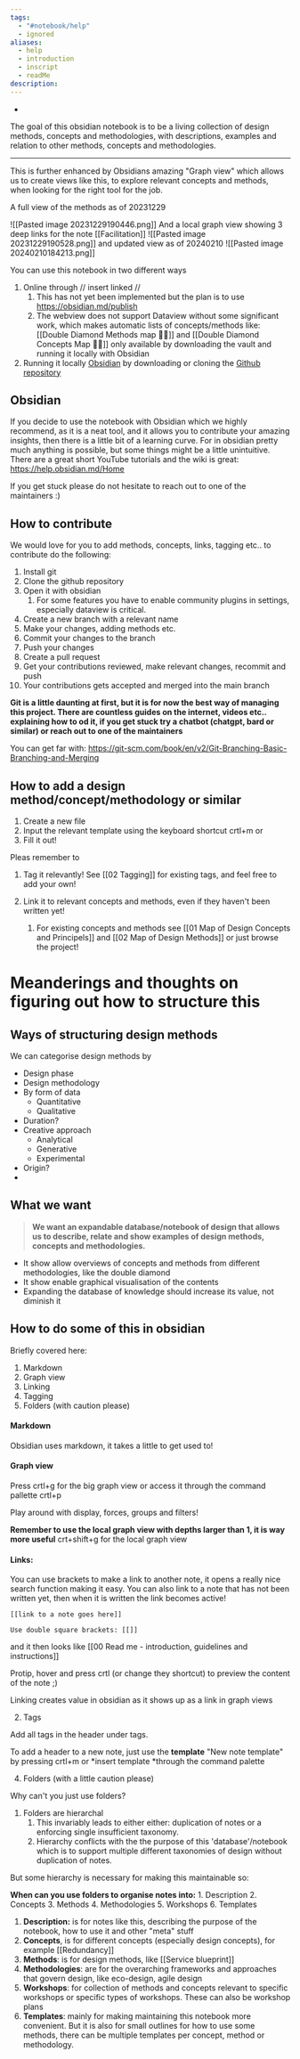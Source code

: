 ```yaml
---
tags:
  - "#notebook/help"
  - ignored
aliases:
  - help
  - introduction
  - inscript
  - readMe
description:
---
```

- 
The goal of this obsidian notebook is to be a living collection of design methods, concepts and methodologies, with descriptions, examples and relation to other methods, concepts and methodologies. 
****
This is further enhanced by Obsidians amazing "Graph view" which allows us to create views like this, to explore relevant concepts and methods, when looking for the right tool for the job.

A full view of the methods as of 20231229

![[Pasted image 20231229190446.png]]
And a local graph view showing 3 deep links for the note [[Facilitation]]
![[Pasted image 20231229190528.png]]
and updated view as of 20240210 
![[Pasted image 20240210184213.png]] 

You can use this notebook in two different ways
1. Online through // insert linked // 
	1. This has not yet been implemented but the plan is to use https://obsidian.md/publish
	2. The webview does not support Dataview without some significant work, which makes automatic lists of concepts/methods like: [[Double Diamond Methods  map 💎💎]] and [[Double Diamond Concepts Map 💎💎]]  only available by downloading the vault and running it locally with Obsidian
2. Running it locally  [Obsidian](https://obsidian.md/) by downloading or cloning the [Github repository](https://github.com/AkselNLadegaard/design_methods_map) 

## Obsidian 
If you decide to use the notebook with Obsidian which we highly recommend, as it is a neat tool, and it allows you to contribute your amazing insights, then there is a little bit of a learning curve. For in obsidian pretty much anything is possible, but some things might be a little unintuitive. 
There are a great short YouTube tutorials and the wiki is great: https://help.obsidian.md/Home 

If you get stuck please do not hesitate to reach out to one of the maintainers :) 

## How to contribute 
We would love for you to add methods, concepts, links, tagging etc.. to contribute do the following: 
1. Install git
2. Clone the github repository
3. Open it with obsidian 
	1. For some features you have to enable community plugins in settings, especially dataview is critical. 
4. Create a new branch with a relevant name
5. Make your changes, adding methods etc.
6. Commit your changes to the branch
7. Push your changes 
8. Create a pull request 
9. Get your contributions reviewed, make relevant changes, recommit and push 
10. Your contributions gets accepted and merged into the main branch

**Git is a little daunting at first, but it is for now the best way of managing this project. There are countless guides on the internet, videos etc.. explaining how to od it, if you get stuck try a chatbot (chatgpt, bard or similar) or reach out to one of the maintainers**

You can get far with: https://git-scm.com/book/en/v2/Git-Branching-Basic-Branching-and-Merging 


## How to add a design method/concept/methodology or similar

1. Create a new file 
2. Input the relevant template using the keyboard shortcut crtl+m or 
3. Fill it out!


Pleas remember to 
1. Tag it relevantly! See [[02 Tagging]] for existing tags, and feel free to add your own! 

2. Link it to relevant concepts and methods, even if they haven't been written yet!
	1. For existing concepts and methods see [[01 Map of Design Concepts and Principels]] and [[02 Map of Design Methods]] or just browse the project! 


# Meanderings and thoughts on figuring out how to structure this 
## Ways of structuring design methods 


We can categorise  design methods by
* Design phase
* Design methodology 
* By form of data 
	* Quantitative 
	* Qualitative
* Duration?
* Creative approach 
	* Analytical 
	* Generative 
	* Experimental
* Origin?
* 


## What we want 

>**We want an expandable database/notebook of design that allows us to describe, relate and show examples of design methods, concepts and methodologies.** 
- It show allow overviews of concepts and methods from different methodologies, like the double diamond
- It show enable graphical visualisation of the contents
- Expanding the database of knowledge should increase its value, not diminish it 

## How to do some of this in obsidian

Briefly covered here:
1. Markdown
2. Graph view
3. Linking 
4. Tagging 
5. Folders (with caution please)


#### Markdown
Obsidian uses markdown, it takes a little to get used to! 


#### Graph view
Press crtl+g for the big graph view or access it through the command pallette crtl+p

Play around with display, forces, groups and filters! 

**Remember to use the local graph view with depths larger than 1, it is way more useful**
crt+shift+g for the local graph view
#### Links: 
You can use brackets to make a link to another note, it opens a really nice search function making it easy. You can also link to a note that has not been written yet, then when it is written the link becomes active! 
```
[[link to a note goes here]]

Use double square brackets: [[]]
```
and it then looks like [[00 Read me - introduction, guidelines and instructions]]

Protip, hover and press crtl (or change they shortcut) to preview the content of the note ;) 

Linking creates value in obsidian as it shows up as a link in graph views 


2. Tags

Add all tags in the header under tags. 

To add a header to a new note, just use the **template** "New note template" by pressing crtl+m or *insert template *through the command palette 

4. Folders (with a little caution please)

Why can't you just use folders?

1. Folders are hierarchal 
	1. This invariably leads to either either: duplication of notes or a enforcing single insufficient taxonomy.
	2. Hierarchy conflicts with the the purpose of this 'database'/notebook which is to support multiple different taxonomies of design without duplication of notes.  

But some hierarchy is necessary for making this maintainable so:

**When can you use folders to organise notes into:**
	1. Description
	2. Concepts
	3. Methods
	4. Methodologies 
	5. Workshops
	6. Templates

1. **Description:** is for notes like this, describing the purpose of the notebook, how to use it and other "meta" stuff
2. **Concepts**, is for different concepts (especially design concepts), for example [[Redundancy]]  
3. **Methods**: is for design methods, like [[Service blueprint]] 
4. **Methodologies**: are for the overarching frameworks and approaches that govern design, like eco-design, agile design
5. **Workshops**: for collection of methods and concepts relevant to specific workshops or specific types of workshops. These can also be workshop plans
6. **Templates**: mainly for making maintaining this notebook more convenient. But it is also for small outlines for how to use some methods, there can be multiple templates per concept, method or methodology. 
